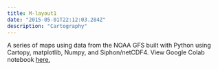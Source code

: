 ```yaml
---
title: M-layout1
date: "2015-05-01T22:12:03.284Z"
description: "Cartography"
---
```


A series of maps using data from the NOAA GFS built with Python using Cartopy, matplotlib, Numpy, and Siphon/netCDF4. View Google Colab notebook <a href="https://colab.research.google.com/drive/1sCjOxNXqot214c-8KwL5j-ZKkSSK60Lb?usp=sharing" target="_blank" rel="noopener noreferrer">here.</a>